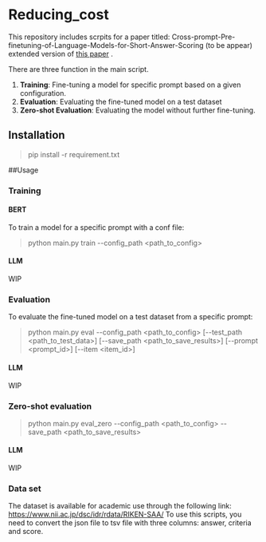 # Reducing_cost

This repository includes scrpits for a paper titled: Cross-prompt-Pre-finetuning-of-Language-Models-for-Short-Answer-Scoring (to be appear) extended version of [this paper](https://link.springer.com/chapter/10.1007/978-3-031-36272-9_7) . 

There are three function in the main script.
1. **Training**: Fine-tuning a model for specific prompt based on a given configuration.
2. **Evaluation**: Evaluating the fine-tuned model on a test dataset
3. **Zero-shot Evaluation**: Evaluating the model without further fine-tuning.

## Installation

> pip install -r requirement.txt

##Usage
### Training
#### BERT
To train a model for a specific prompt with a conf file:
> python main.py train --config_path <path_to_config>

#### LLM
WIP

### Evaluation
To evaluate the fine-tuned model on a test dataset from a specific prompt:
>python main.py eval --config_path <path_to_config> [--test_path <path_to_test_data>] [--save_path <path_to_save_results>] [--prompt <prompt_id>] [--item <item_id>]

#### LLM
WIP


### Zero-shot evaluation
>python main.py eval_zero --config_path <path_to_config> --save_path <path_to_save_results>

#### LLM
WIP


### Data set
The dataset is available for academic use through the following link: https://www.nii.ac.jp/dsc/idr/rdata/RIKEN-SAA/
To use this scripts, you need to convert the json file to tsv file with three columns: answer, criteria and score.


